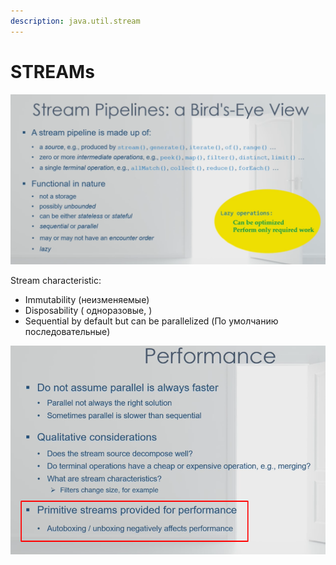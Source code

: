 ```yaml
---
description: java.util.stream
---
```


# STREAMs

![](<../.gitbook/assets/image (54).png>)

Stream characteristic:

* Immutability (неизменяемые)
* Disposability ( одноразовые, )
* Sequential by default but can be parallelized (По умолчанию последовательные)

![](<../.gitbook/assets/image (190).png>)

